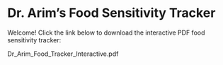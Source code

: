 # Dr. Arim’s Food Sensitivity Tracker

Welcome! Click the link below to download the interactive PDF food sensitivity tracker:

Dr_Arim_Food_Tracker_Interactive.pdf
